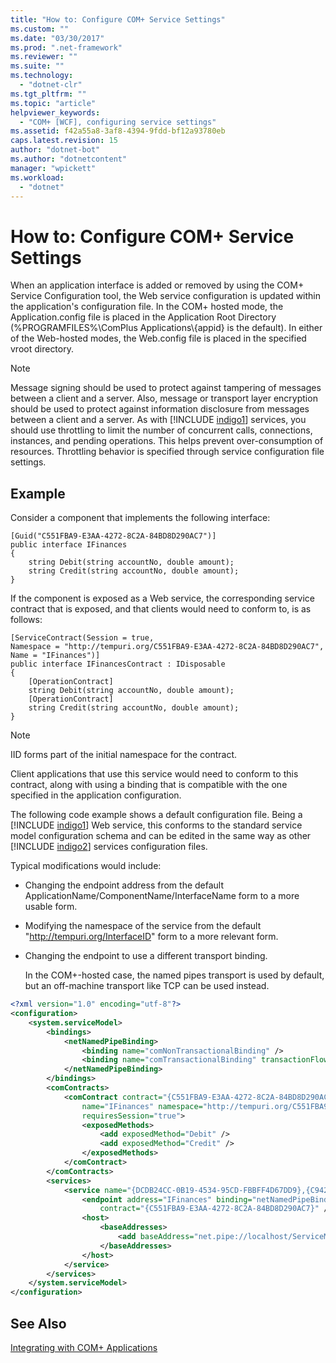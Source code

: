 ```yaml
---
title: "How to: Configure COM+ Service Settings"
ms.custom: ""
ms.date: "03/30/2017"
ms.prod: ".net-framework"
ms.reviewer: ""
ms.suite: ""
ms.technology: 
  - "dotnet-clr"
ms.tgt_pltfrm: ""
ms.topic: "article"
helpviewer_keywords: 
  - "COM+ [WCF], configuring service settings"
ms.assetid: f42a55a8-3af8-4394-9fdd-bf12a93780eb
caps.latest.revision: 15
author: "dotnet-bot"
ms.author: "dotnetcontent"
manager: "wpickett"
ms.workload: 
  - "dotnet"
---
```

# How to: Configure COM+ Service Settings
When an application interface is added or removed by using the COM+ Service Configuration tool, the Web service configuration is updated within the application's configuration file. In the COM+ hosted mode, the Application.config file is placed in the Application Root Directory (%PROGRAMFILES%\ComPlus Applications\\{appid} is the default). In either of the Web-hosted modes, the Web.config file is placed in the specified vroot directory.  
  
> [!NOTE]
>  Message signing should be used to protect against tampering of messages between a client and a server. Also, message or transport layer encryption should be used to protect against information disclosure from messages between a client and a server. As with [!INCLUDE [indigo1](../../../../includes/indigo1-md.md)] services, you should use throttling to limit the number of concurrent calls, connections, instances, and pending operations. This helps prevent over-consumption of resources. Throttling behavior is specified through service configuration file settings.  
  
## Example  
 Consider a component that implements the following interface:  
  
```  
[Guid("C551FBA9-E3AA-4272-8C2A-84BD8D290AC7")]  
public interface IFinances  
{  
    string Debit(string accountNo, double amount);  
    string Credit(string accountNo, double amount);  
}  
```  
  
 If the component is exposed as a Web service, the corresponding service contract that is exposed, and that clients would need to conform to, is as follows:  
  
```  
[ServiceContract(Session = true,  
Namespace = "http://tempuri.org/C551FBA9-E3AA-4272-8C2A-84BD8D290AC7",  
Name = "IFinances")]  
public interface IFinancesContract : IDisposable  
{  
    [OperationContract]  
    string Debit(string accountNo, double amount);  
    [OperationContract]  
    string Credit(string accountNo, double amount);  
}  
```  
  
> [!NOTE]
>  IID forms part of the initial namespace for the contract.  
  
 Client applications that use this service would need to conform to this contract, along with using a binding that is compatible with the one specified in the application configuration.  
  
 The following code example shows a default configuration file. Being a [!INCLUDE [indigo1](../../../../includes/indigo1-md.md)] Web service, this conforms to the standard service model configuration schema and can be edited in the same way as other [!INCLUDE [indigo2](../../../../includes/indigo2-md.md)] services configuration files.  
  
 Typical modifications would include:  
  
- Changing the endpoint address from the default ApplicationName/ComponentName/InterfaceName form to a more usable form.  
  
- Modifying the namespace of the service from the default "<http://tempuri.org/InterfaceID>" form to a more relevant form.  
  
- Changing the endpoint to use a different transport binding.  
  
   In the COM+-hosted case, the named pipes transport is used by default, but an off-machine transport like TCP can be used instead.  
  
```xml  
<?xml version="1.0" encoding="utf-8"?>  
<configuration>  
    <system.serviceModel>  
        <bindings>  
            <netNamedPipeBinding>  
                <binding name="comNonTransactionalBinding" />  
                <binding name="comTransactionalBinding" transactionFlow="true" />  
            </netNamedPipeBinding>  
        </bindings>  
        <comContracts>  
            <comContract contract="{C551FBA9-E3AA-4272-8C2A-84BD8D290AC7}"  
                name="IFinances" namespace="http://tempuri.org/C551FBA9-E3AA-4272-8C2A-84BD8D290AC7"  
                requiresSession="true">  
                <exposedMethods>  
                    <add exposedMethod="Debit" />  
                    <add exposedMethod="Credit" />  
                </exposedMethods>  
            </comContract>  
        </comContracts>  
        <services>  
            <service name="{DCDB24CC-0B19-4534-95CD-FBBFF4D67DD9},{C942B840-AD54-4A44-B5F7-928130980AB9}">  
                <endpoint address="IFinances" binding="netNamedPipeBinding" bindingConfiguration="comNonTransactionalBinding"  
                    contract="{C551FBA9-E3AA-4272-8C2A-84BD8D290AC7}" />  
                <host>  
                    <baseAddresses>  
                        <add baseAddress="net.pipe://localhost/ServiceModelDocSampleApp/ServiceModelDocSample.esFinance" />  
                    </baseAddresses>  
                </host>  
            </service>  
        </services>  
    </system.serviceModel>  
</configuration>  
```  
  
## See Also  
 [Integrating with COM+ Applications](../../../../docs/framework/wcf/feature-details/integrating-with-com-plus-applications.md)
